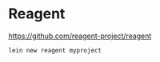 # Reagent #

<https://github.com/reagent-project/reagent>

``` shell
lein new reagent myproject
```
